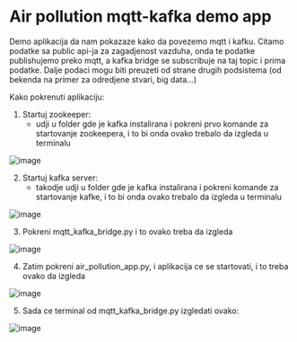 # Air pollution mqtt-kafka demo app

Demo aplikacija da nam pokazaze kako da povezemo mqtt i kafku. Citamo podatke sa public api-ja za zagadjenost vazduha, onda te podatke publishujemo preko mqtt, a kafka bridge se subscribuje na taj topic i prima podatke. Dalje podaci mogu biti preuzeti od strane drugih podsistema (od bekenda na primer za odredjene stvari, big data...)


Kako pokrenuti aplikaciju:
1. Startuj zookeeper:
    - udji u folder gde je kafka instalirana i pokreni prvo komande za startovanje zookeepera, i to bi onda ovako trebalo da izgleda u terminalu

![image](https://github.com/pilac96/air-pollution-mqtt-kafka-demo/assets/35148018/eb87e6be-7adb-4092-a38d-ae9771bc71fd)

2. Startuj kafka server:
    - takodje udji u folder gde je kafka instalirana i pokreni komande za startovanje kafke, i to bi onda ovako trebalo da izgleda u terminalu

![image](https://github.com/pilac96/air-pollution-mqtt-kafka-demo/assets/35148018/076340f7-9c5a-4f7f-b7f9-b6054246c45a)

3. Pokreni mqtt_kafka_bridge.py i to ovako treba da izgleda

![image](https://github.com/pilac96/air-pollution-mqtt-kafka-demo/assets/35148018/7f29029c-a617-4ad5-85e8-ff2bfb3074f5)


4. Zatim pokreni air_pollution_app.py, i aplikacija ce se startovati, i to treba ovako da izgleda

![image](https://github.com/pilac96/air-pollution-mqtt-kafka-demo/assets/35148018/9e2e2677-8511-4d00-a8a8-da398844a604)

5. Sada ce terminal od mqtt_kafka_bridge.py izgledati ovako:

![image](https://github.com/pilac96/air-pollution-mqtt-kafka-demo/assets/35148018/d7981bcf-ec46-43e9-921e-5e8053953651)
